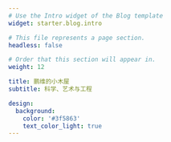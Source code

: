 ```yaml
---
# Use the Intro widget of the Blog template
widget: starter.blog.intro

# This file represents a page section.
headless: false

# Order that this section will appear in.
weight: 12

title: 鹏维的小木屋
subtitle: 科学、艺术与工程

design:
  background:
    color: '#3f5863'
    text_color_light: true
---
```

